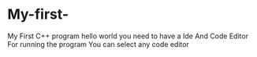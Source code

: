 # My-first-
My First C++ program hello world
you need to have a Ide And Code Editor For running the program 
You can select any code editor
